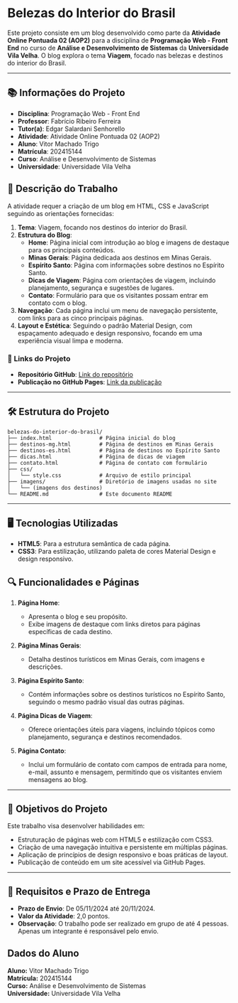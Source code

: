 # Belezas do Interior do Brasil

Este projeto consiste em um blog desenvolvido como parte da **Atividade Online Pontuada 02 (AOP2)** para a disciplina de **Programação Web - Front End** no curso de **Análise e Desenvolvimento de Sistemas** da **Universidade Vila Velha**. O blog explora o tema **Viagem**, focado nas belezas e destinos do interior do Brasil.

---

## 📚 Informações do Projeto

- **Disciplina**: Programação Web - Front End
- **Professor**: Fabrício Ribeiro Ferreira
- **Tutor(a)**: Edgar Salardani Senhorello
- **Atividade**: Atividade Online Pontuada 02 (AOP2)
- **Aluno**: Vitor Machado Trigo
- **Matrícula**: 202415144
- **Curso**: Análise e Desenvolvimento de Sistemas
- **Universidade**: Universidade Vila Velha

## 📝 Descrição do Trabalho

A atividade requer a criação de um blog em HTML, CSS e JavaScript seguindo as orientações fornecidas:

1. **Tema**: Viagem, focando nos destinos do interior do Brasil.
2. **Estrutura do Blog**:
    - **Home**: Página inicial com introdução ao blog e imagens de destaque para os principais conteúdos.
    - **Minas Gerais**: Página dedicada aos destinos em Minas Gerais.
    - **Espírito Santo**: Página com informações sobre destinos no Espírito Santo.
    - **Dicas de Viagem**: Página com orientações de viagem, incluindo planejamento, segurança e sugestões de lugares.
    - **Contato**: Formulário para que os visitantes possam entrar em contato com o blog.
3. **Navegação**: Cada página inclui um menu de navegação persistente, com links para as cinco principais páginas.
4. **Layout e Estética**: Seguindo o padrão Material Design, com espaçamento adequado e design responsivo, focando em uma experiência visual limpa e moderna.

### 🔗 Links do Projeto

- **Repositório GitHub**: [Link do repositório](#)
- **Publicação no GitHub Pages**: [Link da publicação](#)

---

## 🛠 Estrutura do Projeto

```plaintext
belezas-do-interior-do-brasil/
├── index.html               # Página inicial do blog
├── destinos-mg.html         # Página de destinos em Minas Gerais
├── destinos-es.html         # Página de destinos no Espírito Santo
├── dicas.html               # Página de dicas de viagem
├── contato.html             # Página de contato com formulário
├── css/
│   └── style.css            # Arquivo de estilo principal
├── imagens/                 # Diretório de imagens usadas no site
│   └── (imagens dos destinos)
└── README.md                # Este documento README
```


---

## 🖥️ Tecnologias Utilizadas

- **HTML5**: Para a estrutura semântica de cada página.
- **CSS3**: Para estilização, utilizando paleta de cores Material Design e design responsivo.

## 🔍 Funcionalidades e Páginas

1. **Página Home**:
    - Apresenta o blog e seu propósito.
    - Exibe imagens de destaque com links diretos para páginas específicas de cada destino.

2. **Página Minas Gerais**:
    - Detalha destinos turísticos em Minas Gerais, com imagens e descrições.

3. **Página Espírito Santo**:
    - Contém informações sobre os destinos turísticos no Espírito Santo, seguindo o mesmo padrão visual das outras páginas.

4. **Página Dicas de Viagem**:
    - Oferece orientações úteis para viagens, incluindo tópicos como planejamento, segurança e destinos recomendados.

5. **Página Contato**:
    - Inclui um formulário de contato com campos de entrada para nome, e-mail, assunto e mensagem, permitindo que os visitantes enviem mensagens ao blog.

---

## 🎯 Objetivos do Projeto

Este trabalho visa desenvolver habilidades em:

- Estruturação de páginas web com HTML5 e estilização com CSS3.
- Criação de uma navegação intuitiva e persistente em múltiplas páginas.
- Aplicação de princípios de design responsivo e boas práticas de layout.
- Publicação de conteúdo em um site acessível via GitHub Pages.

---

## 📅 Requisitos e Prazo de Entrega

- **Prazo de Envio**: De 05/11/2024 até 20/11/2024.
- **Valor da Atividade**: 2,0 pontos.
- **Observação**: O trabalho pode ser realizado em grupo de até 4 pessoas. Apenas um integrante é responsável pelo envio.

## Dados do Aluno

**Aluno:** Vitor Machado Trigo  
**Matrícula:** 202415144  
**Curso:** Análise e Desenvolvimento de Sistemas  
**Universidade:** Universidade Vila Velha
